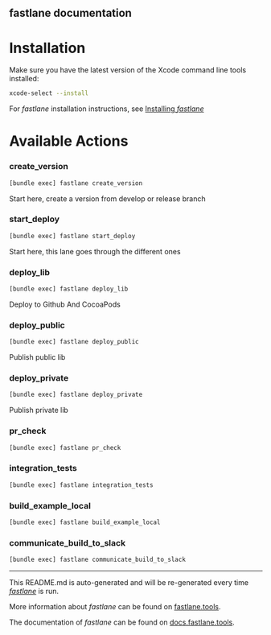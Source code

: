 fastlane documentation
----

# Installation

Make sure you have the latest version of the Xcode command line tools installed:

```sh
xcode-select --install
```

For _fastlane_ installation instructions, see [Installing _fastlane_](https://docs.fastlane.tools/#installing-fastlane)

# Available Actions

### create_version

```sh
[bundle exec] fastlane create_version
```

Start here, create a version from develop or release branch

### start_deploy

```sh
[bundle exec] fastlane start_deploy
```

Start here, this lane goes through the different ones

### deploy_lib

```sh
[bundle exec] fastlane deploy_lib
```

Deploy to Github And CocoaPods

### deploy_public

```sh
[bundle exec] fastlane deploy_public
```

Publish public lib

### deploy_private

```sh
[bundle exec] fastlane deploy_private
```

Publish private lib

### pr_check

```sh
[bundle exec] fastlane pr_check
```



### integration_tests

```sh
[bundle exec] fastlane integration_tests
```



### build_example_local

```sh
[bundle exec] fastlane build_example_local
```



### communicate_build_to_slack

```sh
[bundle exec] fastlane communicate_build_to_slack
```



----

This README.md is auto-generated and will be re-generated every time [_fastlane_](https://fastlane.tools) is run.

More information about _fastlane_ can be found on [fastlane.tools](https://fastlane.tools).

The documentation of _fastlane_ can be found on [docs.fastlane.tools](https://docs.fastlane.tools).
